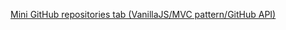 [Mini GitHub repositories tab (VanillaJS/MVC pattern/GitHub API)](https://danil44.github.io/Mini_GitHub_repos_tab/dist/index.html)
